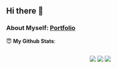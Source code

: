 ## Hi there 👋
### About Myself: [Portfolio](http://prasanna-thapa.herokuapp.com/)
<summary> 😇 <b>My Github Stats</b>: </summary>
<br>
<p align = "center">
  <img src = "https://github-readme-stats.vercel.app/api?username=prasannathapa&show_icons=true&theme=tokyonight&line_height=40">
  <img src = "https://github-readme-stats.vercel.app/api/top-langs/?username=prasannathapa&hide=css,html&theme=tokyonight">
  <img src = "https://github-readme-stats.vercel.app/api/wakatime?username=prasannathapa">
</p>


